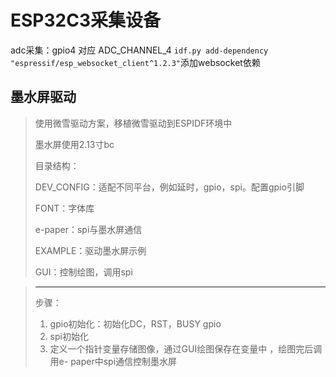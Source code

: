 # ESP32C3采集设备

adc采集：gpio4 对应 ADC_CHANNEL_4
`idf.py add-dependency "espressif/esp_websocket_client^1.2.3"`添加websocket依赖
## 墨水屏驱动

> 使用微雪驱动方案，移植微雪驱动到ESPIDF环境中
>
> 墨水屏使用2.13寸bc
>
> 目录结构：
>
> DEV_CONFIG：适配不同平台，例如延时，gpio，spi。配置gpio引脚
>
> FONT：字体库
>
> e-paper：spi与墨水屏通信
>
> EXAMPLE：驱动墨水屏示例
>
> GUI：控制绘图，调用spi

> ---
>
> 步骤：
>
> 1. gpio初始化：初始化DC，RST，BUSY gpio
> 2. spi初始化
> 3. 定义一个指针变量存储图像，通过GUI绘图保存在变量中 ，绘图完后调用e- paper中spi通信控制墨水屏